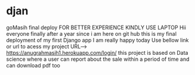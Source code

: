 # djan
goMasih
final deploy
FOR BETTER EXPERIENCE KINDLY USE LAPTOP
Hii everyone finally after a year since i am here on git hub this is my final deployment of my first Django app
I am really happy today 
Use bellow link or url to acess my project
URL--> https://anugrahmasih1.herokuapp.com/login/
this project is based on Data science where a user can report about the sale within a period of time and can download pdf too
